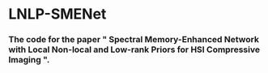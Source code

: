 # LNLP-SMENet
### The code for the paper " Spectral Memory-Enhanced Network with Local Non-local and Low-rank Priors for HSI Compressive Imaging ".

